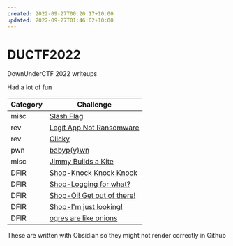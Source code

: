 ```yaml
---
created: 2022-09-27T00:20:17+10:00
updated: 2022-09-27T01:46:02+10:00
---
```

# DUCTF2022
DownUnderCTF 2022 writeups

Had a lot of fun 

| Category | Challenge                                                         |
| -------- | ----------------------------------------------------------------- |
| misc     | [Slash Flag](Slash%20Flag.md)                                     |
| rev      | [Legit App Not Ransomware](Legit%20App%20Not%20Ransomware.md)     |
| rev      | [Clicky](Clicky.md)                                               |
| pwn      | [babyp(y)wn](babypywn.md)                                         |
| misc     | [Jimmy Builds a Kite](Jimmy%20Builds%20a%20Kite.md)               |
| DFIR     | [Shop-Knock Knock Knock](Shop-Knock%20Knock%20Knock.md)           |
| DFIR     | [Shop-Logging for what?](Shop-Logging%20for%20what.md)            |
| DFIR     | [Shop-Oi! Get out of there!](Shop-Oi%20Get%20out%20of%20there.md) |
| DFIR     | [Shop-I'm just looking!](Shop-Im%20just%20looking.md)             |
| DFIR     | [ogres are like onions](ogres%20are%20like%20onions.md)           |


These are written with Obsidian so they might not render correctly in Github